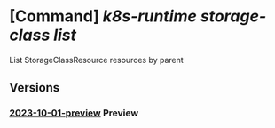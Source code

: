 # [Command] _k8s-runtime storage-class list_

List StorageClassResource resources by parent

## Versions

### [2023-10-01-preview](/Resources/mgmt-plane/L3tyZXNvdXJjZXVyaX0vcHJvdmlkZXJzL21pY3Jvc29mdC5rdWJlcm5ldGVzcnVudGltZS9zdG9yYWdlY2xhc3Nlcw==/2023-10-01-preview.xml) **Preview**

<!-- mgmt-plane /{resourceuri}/providers/microsoft.kubernetesruntime/storageclasses 2023-10-01-preview -->
